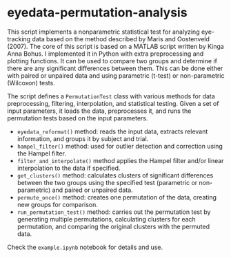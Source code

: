 # eyedata-permutation-analysis

This script implements a nonparametric statistical test for analyzing eye-tracking data based on the method described by Maris and Oostenveld (2007). The core of this script is based on a MATLAB script written by Kinga Anna Bohus. I implemented it in Python with extra preprocessing and plotting functions. It can be used to compare two groups and determine if there are any significant differences between them. This can be done either with paired or unpaired data and using parametric (t-test) or non-parametric (Wilcoxon) tests.

The script defines a `PermutationTest` class with various methods for data preprocessing, filtering, interpolation, and statistical testing. Given a set of input parameters, it loads the data, preprocesses it, and runs the permutation tests based on the input parameters.

- `eyedata_reformat()` method: reads the input data, extracts relevant information, and groups it by subject and trial.
- `hampel_filter()` method: used for outlier detection and correction using the Hampel filter.
- `filter_and_interpolate()` method applies the Hampel filter and/or linear interpolation to the data if specified.
- `get_clusters()` method: calculates clusters of significant differences between the two groups using the specified test (parametric or non-parametric) and paired or unpaired data.
- `permute_once()` method: creates one permutation of the data, creating new groups for comparison.
- `run_permutation_test()` method: carries out the permutation test by generating multiple permutations, calculating clusters for each permutation, and comparing the original clusters with the permuted data.

Check the `example.ipynb` notebook for details and use.
